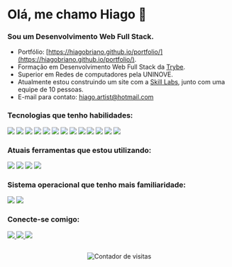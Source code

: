 <h1>Olá, me chamo Hiago 👋</h1>
<h3>Sou um Desenvolvimento Web Full Stack.</h3>

- Portfólio: [https://hiagobriano.github.io/portfolio/](https://hiagobriano.github.io/portfolio/).
- Formação em Desenvolvimento Web Full Stack da [Trybe](https://www.betrybe.com/).
- Superior em Redes de computadores pela UNINOVE.
- Atualmente estou construindo um site com a [Skill Labs](https://www.sklabs.com.br/), junto com uma equipe de 10 pessoas.
- E-mail para contato: hiago.artist@hotmail.com

### Tecnologias que tenho habilidades:

<p>
<img src="https://img.shields.io/badge/HTML5-1572B6?logo=HTML5&logoColor=white&style=flat" />
<img src="https://img.shields.io/badge/CSS3-1572B6?logo=CSS3&logoColor=white&style=flat" />
 
<img src="https://img.shields.io/badge/JavaScript-1572B6?logo=JavaScript&logoColor=white&style=flat" />
<img src="https://img.shields.io/badge/TypeScript-1572B6?logo=TypeScript&logoColor=white&style=flat" />
<img src="https://img.shields.io/badge/GoLang-1572B6?logo=Go&logoColor=white&style=flat" />
<img src="https://img.shields.io/badge/Java-1572B6?logo=openjdk&logoColor=white&style=flat" />

<img src="https://img.shields.io/badge/ReactJS-1572B6?logo=CreateReactApp&logoColor=white&style=flat" />
<img src="https://img.shields.io/badge/NodeJS-1572B6?logo=node.js&logoColor=white&style=flat" />

<img src="https://img.shields.io/badge/MongoDB-1572B6?logo=MongoDB&logoColor=white&style=flat" />
<img src="https://img.shields.io/badge/PostgreSQL-1572B6?logo=PostgreSQL&logoColor=white&style=flat" />
<img src="https://img.shields.io/badge/MYSQL-1572B6?logo=MYSQL&logoColor=white&style=flat" />

<img src="https://img.shields.io/badge/Supabase-1572B6?logo=supabase&logoColor=white&style=flat" />
<img src="https://img.shields.io/badge/Docker-1572B6?logo=docker&logoColor=white&style=flat" />
</p>

### Atuais ferramentas que estou utilizando:

<p>
 <img src="https://img.shields.io/badge/VSCode-1572B6?logo=VisualStudioCode&logoColor=white&style=flat" />
 <img src="https://img.shields.io/badge/Visual Studio-1572B6?logo=VisualStudio&logoColor=white&style=flat" />
 <img src="https://img.shields.io/badge/Git-1572B6?logo=Git&logoColor=white&style=flat" />
 <img src="https://img.shields.io/badge/Github-1572B6?logo=Github&logoColor=white&style=flat" />
</p>

### Sistema operacional que tenho mais familiaridade:
<p>
 <img src="https://img.shields.io/badge/Windows-0078D6?logo=Windows&logoColor=white&style=flat" />
 <img src="https://img.shields.io/badge/Linux-0078D6?logo=linux&logoColor=white&style=flat" />
</p>

### Conecte-se comigo:
<a href="https://www.linkedin.com/in/hiago-briano/" target="_blank">
 <img src="https://img.shields.io/badge/LinkedIn-1572B6?logo=linkedin&logoColor=white&style=flat" />
</a>
<a href="mailto:hiiago.artist@hotmail.com" target="_blank">
 <img src="https://img.shields.io/badge/Outlook-1572B6?logo=microsoft-outlook&logoColor=white&style=flat" />
</a>
<a href="https://wa.me/5511954614351" target="_blank">
 <img src="https://img.shields.io/badge/Whatsapp-1572B6?logo=whatsapp&logoColor=white&style=flat" />
</a>

 
  
## 
  
<p align="center"> <img src="https://komarev.com/ghpvc/?username=HiagoBriano" alt="Contador de visitas" /> </p>


